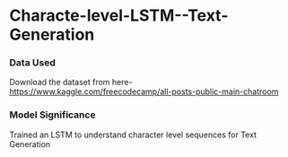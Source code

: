 # Characte-level-LSTM--Text-Generation

### Data Used

Download the dataset from here- https://www.kaggle.com/freecodecamp/all-posts-public-main-chatroom

### Model Significance

Trained an LSTM to understand character level sequences for Text Generation
